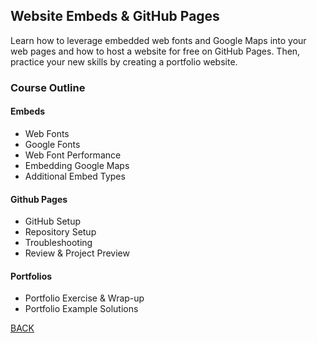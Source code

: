 ## Website Embeds & GitHub Pages
Learn how to leverage embedded web fonts and Google Maps into your web pages and how to host a website for free on GitHub Pages. Then, practice your new skills by creating a portfolio website.

### Course Outline
#### Embeds
- Web Fonts
- Google Fonts
- Web Font Performance
- Embedding Google Maps
- Additional Embed Types

#### Github Pages
- GitHub Setup
- Repository Setup
- Troubleshooting
- Review & Project Preview

#### Portfolios
- Portfolio Exercise & Wrap-up
- Portfolio Example Solutions

[BACK](./README.md)